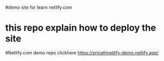 #demo site for learn netlify.com
# this repo explain how to deploy the site
#Netlify.com demo repo
clickhere
https://srinathnetlify-demo.netlify.app/